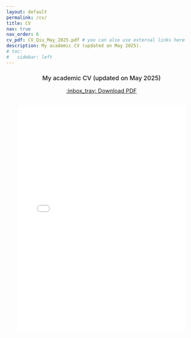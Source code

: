 ```yaml
---
layout: default
permalink: /cv/
title: CV
nav: true
nav_order: 6
cv_pdf: CV_Qiu_May_2025.pdf # you can also use external links here
description: My academic CV (updated on May 2025).
# toc:
#   sidebar: left
---
```


<h1 style="text-align: center; font-weight: 500; font-size: 1rem; margin-bottom: 0.2em;">
  My academic CV (updated on May 2025)
</h1>

<p style="text-align: center; font-size: 1.05em;">
  <a href="{{ page.cv_pdf | prepend: '/assets/pdf/' | relative_url }}" target="_blank"> :inbox_tray: Download PDF </a>
</p>

<p style="text-align: center;">
<iframe 
  id="cvframe"
  src="/assets/pdf/CV_Qiu_May_2025.pdf"
  width="88%" 
  height="600px" 
  style="border: none; margin-top: 1rem;"
></iframe>
</p>